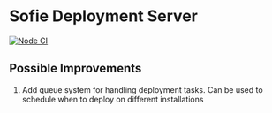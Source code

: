 # Sofie Deployment Server

[![Node CI](https://github.com/tv2/sofie-deployment-server/actions/workflows/deploy-image.yml/badge.svg)](https://github.com/tv2/sofie-deployment-server/actions/workflows/deploy-image.yml)

## Possible Improvements

1. Add queue system for handling deployment tasks. Can be used to schedule when to deploy on different installations
